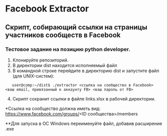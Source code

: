 # Facebook Extractor
## Скрипт, собирающий ссылки на страницы участников сообществ в Facebook
### Тестовое задание на позицию python developer.


1. Клонируйте репозиторий.
2. В директории dist находится исполняемый файл
3. В командной строке перейдите в директорию dist и запустите файл (для UNIX-систем):

```
   user@comp:~/dist$ ./extractor <ссылка на сообщество в Facebook> <ваш email, привязанный к аккаунту FB> <ваш пароль от FB>

```
4. Скрипт сохранит ссылки в файле links.xlsx в рабочей директории.

*Ссылка на сообщество должна иметь вид: https://www.facebook.com/groups/<ID сообщества>/members

**Для запуска в ОС Windows переименуйте файл, добавив расширение .exe